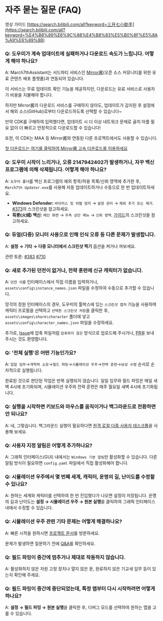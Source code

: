 # 자주 묻는 질문 (FAQ)

영상 가이드 [https://search.bilibili.com/all?keyword=三月七小助手](https://search.bilibili.com/all?keyword=%E4%B8%89%E6%9C%88%E4%B8%83%E5%B0%8F%E5%8A%A9%E6%89%8B)

### Q: 도우미가 계속 업데이트에 실패하거나 다운로드 속도가 느립니다. 어떻게 해야 하나요?

A: March7thAssistant는 서드파티 서비스인 [Mirror酱](https://mirrorchyan.com/?source=m7a-faq)(오픈 소스 커뮤니티를 위한 유료 콘텐츠 배포 플랫폼)과 연동되어 있습니다.

이 서비스는 무료 업데이트 확인 기능을 제공하지만, 다운로드는 유료 서비스로 사용자가 비용을 지불해야 합니다.

하지만 Mirror酱의 다운로드 서비스를 구매하지 않아도, 업데이트가 감지된 후 설정에서 해외 소스(GitHub)로부터 다운로드하도록 선택할 수 있습니다~

만약 CDK를 구매하여 입력했다면, 업데이트 시 더 이상 네트워크 문제로 골치 아플 필요 없이 더 빠르고 안정적으로 다운로드할 수 있습니다!

또한, 이 CDK는 MAA 등 Mirror酱와 연동된 다른 프로젝트에서도 사용할 수 있습니다.

[첫 다운로드는 여기를 클릭하여 Mirror酱 고속 다운로드를 이용하세요](https://mirrorchyan.com/zh/download?rid=March7thAssistant&os=&arch=&channel=stable&source=m7a-faq)

### Q: 도우미 시작이 느리거나, 오류 2147942402가 발생하거나, 자꾸 백신 프로그램에 의해 삭제됩니다. 어떻게 해야 하나요?

A: `도우미 폴더`를 백신 프로그램의 예외 항목/허용 목록/신뢰 영역에 추가한 후, `March7th Updater.exe`를 사용해 자동 업데이트하거나 수동으로 한 번 업데이트하세요.

* **Windows Defender:** `바이러스 및 위협 방지` → `설정 관리` → `제외 추가 또는 제거`. [#373](https://github.com/moesnow/March7thAssistant/issues/373)의 스크린샷을 참고하세요.
* **훠룽(火绒) 백신:** `메인 화면` → `우측 상단 메뉴` → `신뢰 영역`. [가이드](https://cs.xunyou.com/html/282/15252.shtml)의 스크린샷을 참고하세요.

### Q: 듀얼(다중) 모니터 사용으로 인해 인식 오류 등 다른 문제가 발생합니다.

A: **설정 → 기타 → 다중 모니터에서 스크린샷 찍기** 옵션을 켜거나 꺼보세요.

관련 토론: [#383](https://github.com/moesnow/March7thAssistant/issues/383) [#710](https://github.com/moesnow/March7thAssistant/issues/710)

### Q: 새로 추가된 던전이 없거나, 전략 훈련에 신규 캐릭터가 없습니다.

A: `던전 이름` 인터페이스에서 직접 이름을 입력하거나, `assets\config\instance_names.json` 파일을 수정하여 수동으로 추가할 수 있습니다.

망각의 정원 인터페이스의 경우, 도우미의 툴박스에 있는 `스크린샷 캡처` 기능을 사용하여 캐릭터 프로필을 선택하고 `선택한 스크린샷 저장`을 클릭한 후, `assets\images\share\character` 폴더에 넣고 `assets\config\character_names.json` 파일을 수정하세요.

추가로, [Issue](https://github.com/moesnow/March7thAssistant/issues)에 압축 파일처럼 `압축하지 않은` 방식으로 업로드해 주시거나, [PR](https://github.com/moesnow/March7thAssistant/pulls)을 보내주시는 것도 환영합니다.

### Q: '전체 실행'은 어떤 기능인가요?

A: `일일 임무`→`개척력 소모`→`필드 파밍`→`시뮬레이션 우주`→`전략 훈련`→`보상 수령` 순서로 순차적으로 실행됩니다.

완료된 것으로 판단된 작업은 반복 실행되지 않습니다. 일일 임무와 필드 파밍은 매일 새벽 4시에 초기화되며, 시뮬레이션 우주와 전략 훈련은 매주 월요일 새벽 4시에 초기화됩니다.

### Q: 실행을 시작하면 키보드와 마우스를 움직이거나 백그라운드로 전환하면 안 되나요?

A: 네, 그렇습니다. 백그라운드 실행이 필요하다면 [원격 로컬 다중 사용자 데스크톱](https://m7a.top/#/assets/docs/Background)을 사용해 보세요.

### Q: 사용자 지정 알림은 어떻게 추가하나요?

A: 그래픽 인터페이스(GUI) 내에서는 `Windows 기본 알림`만 활성화할 수 있습니다. 다른 알림 방식이 필요하면 `config.yaml` 파일에서 직접 활성화해야 합니다.

### Q: 시뮬레이션 우주에서 몇 번째 세계, 캐릭터, 운명의 길, 난이도를 수정할 수 있나요?

A: 원하는 세계와 캐릭터를 선택하여 한 번 진입했다가 나오면 설정이 저장됩니다. 운명의 길과 난이도는 **설정 → 시뮬레이션 우주 → 원본 실행**을 클릭하여 그래픽 인터페이스 내에서 수정할 수 있습니다.

### Q: 시뮬레이션 우주 관련 기타 문제는 어떻게 해결하나요?

A: 빠른 시작을 원하시면 [프로젝트 문서](https://github.com/Night-stars-1/Auto_Simulated_Universe_Docs/blob/docs/docs/guide/index.md)를 방문하세요.

문제가 발생하면 질문하기 전에 [Q&A](https://github.com/Night-stars-1/Auto_Simulated_Universe_Docs/blob/docs/docs/guide/qa.md)를 확인하세요.

### Q: 필드 파밍이 중간에 멈추거나 제대로 작동하지 않습니다.

A: 활성화하지 않은 차원 고정 장치나 열지 않은 문, 완료하지 않은 기교새 임무 등이 있는지 확인해 주세요.

### Q: 필드 파밍이 중간에 중단되었는데, 특정 맵부터 다시 시작하려면 어떻게 하나요?

A: **설정 → 필드 파밍 → 원본 실행**을 클릭한 후, 디버그 모드를 선택하여 원하는 맵을 고를 수 있습니다.